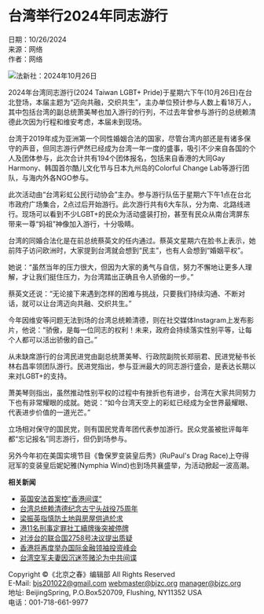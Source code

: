 # 台湾举行2024年同志游行

日期：10/26/2024  
来源：网络  
作者：网络  

![法新社：2024年10月26日](https://lh7-rt.googleusercontent.com/docsz/AD_4nXd9sorhGxfkBm0Pnsprn4Z00STTuz9HJcY4DjxMgNl5P3hXiXD3ZcrTbPww9HvTcWD_3lUhD3Kj2VrGat7Mfp1d3_6hL2D1GgkhbzlB2swASdHFatxamq2pogGucc-89u6y3TQX85v8LzG1HkXaPFhatMnM8hu18KySTC0tu8P6G5rPFCZZ?key=VA-eoR16K0W899SnFxtOgg)

2024年台湾同志游行(2024 Taiwan LGBT+ Pride)于星期六下午(10月26日)在台北登场，本届主题为“迈向共融，交织共生”，主办单位预计参与人数上看18万人，其中包括台湾的副总统萧美琴也加入游行的行列，不过去年曾参与游行的总统赖清德此次因为行程和维安考虑，本届未到现场。

台湾于2019年成为亚洲第一个同性婚姻合法的国家，尽管台湾内部还是有诸多保守的声音，但同志游行俨然已经成为台湾一年一度的盛事，吸引不少来自各国的个人及团体参与，此次合计共有194个团体报名，包括来自香港的大同Gay Harmony、韩国首尔酷儿文化节与日本九州岛的Colorful Change Lab等游行团队，与海内外各NGO参与。

此次活动由“台湾彩虹公民行动协会”主办。参与游行队伍于星期六下午1点在台北市政府广场集合，2点过后开始游行。此次游行共有6大车队，分为南、北路线进行。现场可以看到不少LGBT+的民众为活动盛装打扮，甚至有民众从南台湾屏东带来一尊“妈祖”神像加入游行，十分吸睛。

台湾的同婚合法化是在前总统蔡英文的任内通过。蔡英文星期六在脸书上表示，她前阵子访问欧洲时，大家提到台湾就会想到“民主”，也有人会想到“婚姻平权”。

她说：“虽然当年的压力很大，但因为大家的勇气与自信，努力不懈地让更多人理解，才让我们挺住压力，为台湾踏出正确且令人骄傲的一步。”

蔡英文还说：“无论接下来遇到怎样的困难与挑战，只要我们持续沟通、不断对话，就可以让台湾迈向共融、交织共生。”

今年因维安等问题无法到场的台湾总统赖清德，则在社交媒体Instagram上发布影片，他说：“骄傲，是每一位同志的权利！未来，政府会持续落实性别平等，让每个人都可以活出骄傲的自己。”

从未缺席游行的台湾民进党由副总统萧美琴、行政院副院长郑丽君、民进党秘书长林右昌率领团队游行。民进党指出，参与亚洲最大的同志游行盛会，是表达长期以来对LGBT+的支持。

萧美琴则指出，虽然推动性别平权的过程中有挫折也有进步，台湾在大家共同努力下也有非常耀眼的成就。她说：“如今台湾天空上的彩虹已经成为全世界最耀眼、代表进步价值的一道光芒。”

立场相对保守的国民党，则有国民党青年团代表参加游行。民众党虽被批评每年都“忘记报名”同志游行，但仍到场参与。

另外今年初在美国实境节目《鲁保罗变装皇后秀》(RuPaul's Drag Race)上夺得冠军的变装皇后妮妃雅(Nymphia Wind)也到场共襄盛举，为活动掀起一波高潮。

**相关新闻**
- [英国安法首案控”香港间谍“](http://beijingspring.com/bj2/2010/c8/mmdjhaovv/xw/lagx/20241026161524.htm)
- [台湾总统赖清德纪念古宁头战役75周年](http://beijingspring.com/bj2/2010/c8/mmdjhaovv/xw/lagx/20241025155758.htm)
- [梁振英指慎防土地與房屋供過於求](http://beijingspring.com/bj2/2010/c8/mmdjhaovv/xw/lagx/20241025155712.htm)
- [港11名刑事定罪社工續牌後突被停牌](http://beijingspring.com/bj2/2010/c8/mmdjhaovv/xw/lagx/20241024163112.htm)
- [对涉台的联合国2758号决议提出质疑](http://beijingspring.com/bj2/2010/c8/mmdjhaovv/xw/lagx/20241024163045.htm)
- [香港将再度举办国际金融领袖投资峰会](http://beijingspring.com/bj2/2010/c8/mmdjhaovv/xw/lagx/20241023160910.htm)
- [台湾空军夫妻因沉迷签赌沦为中共间谍](http://beijingspring.com/bj2/2010/c8/mmdjhaovv/xw/lagx/20241023160839.htm)

Copyright ©《北京之春》编辑部 All Rights Reserved  
E-Mail: bjs201022@gmail.com webmaster@bjzc.org manager@bjzc.org  
地址: BeijingSpring, P.O.Box520709, Flushing, NY11352 USA  
电话：001-718-661-9977
<!-- tcd_original_link http://beijingspring.com/bj2/2010/c8/mmdjhaovv/xw/lagx/20241026161610.htm -->
